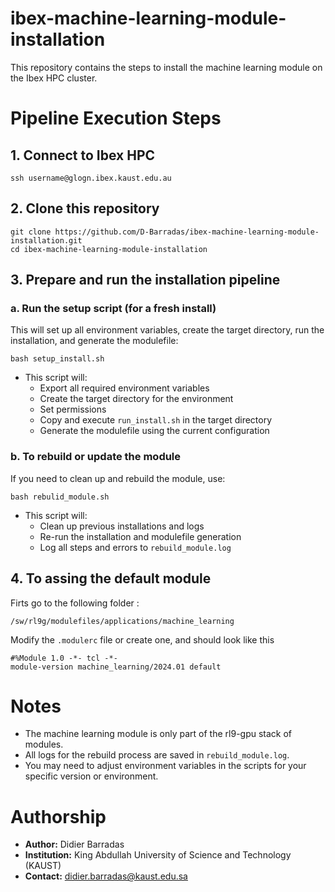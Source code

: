 # ibex-machine-learning-module-installation
This repository contains the steps to install the machine learning module on the Ibex HPC cluster.

# Pipeline Execution Steps

## 1. Connect to Ibex HPC
```
ssh username@glogn.ibex.kaust.edu.au
```

## 2. Clone this repository
```
git clone https://github.com/D-Barradas/ibex-machine-learning-module-installation.git
cd ibex-machine-learning-module-installation
```

## 3. Prepare and run the installation pipeline

### a. Run the setup script (for a fresh install)
This will set up all environment variables, create the target directory, run the installation, and generate the modulefile:
```
bash setup_install.sh
```
- This script will:
  - Export all required environment variables
  - Create the target directory for the environment
  - Set permissions
  - Copy and execute `run_install.sh` in the target directory
  - Generate the modulefile using the current configuration

### b. To rebuild or update the module
If you need to clean up and rebuild the module, use:
```
bash rebulid_module.sh
```
- This script will:
  - Clean up previous installations and logs
  - Re-run the installation and modulefile generation
  - Log all steps and errors to `rebuild_module.log`

## 4. To assing the default module 
Firts go to the following folder :
```
/sw/rl9g/modulefiles/applications/machine_learning
```

Modify the `.modulerc` file or create one, and should look like this

``` 
#%Module 1.0 -*- tcl -*-
module-version machine_learning/2024.01 default
```



<!-- ## 4. Load the module
After installation, load the module using the module system (adjust the path as needed):
```
module use /sw/rl9g/modulefiles/applications/machine_learning
module load machine_learning/<version>/<env_name>
``` -->

# Notes
- The machine learning module is only part of the rl9-gpu stack of modules.
- All logs for the rebuild process are saved in `rebuild_module.log`.
- You may need to adjust environment variables in the scripts for your specific version or environment.

# Authorship
- **Author:** Didier Barradas
- **Institution:** King Abdullah University of Science and Technology (KAUST)
- **Contact:** didier.barradas@kaust.edu.sa

